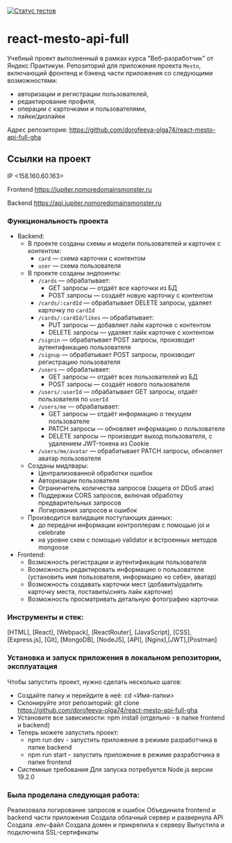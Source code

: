 [![Статус тестов](../../actions/workflows/tests.yml/badge.svg)](../../actions/workflows/tests.yml)

# react-mesto-api-full

Учебный проект выполненный в рамках курса "Веб-разработчик" от Яндекс Практикум.
Репозиторий для приложения проекта `Mesto`, включающий фронтенд и бэкенд части приложения со следующими возможностями:

- авторизации и регистрации пользователей,
- редактирование профиля,
- операции с карточками и пользователями,
- лайки/дизлайки

Адрес репозитория: https://github.com/dorofeeva-olga74/react-mesto-api-full-gha

## Ссылки на проект

IP <158.160.60.163>

Frontend https://jupiter.nomoredomainsmonster.ru

Backend https://api.jupiter.nomoredomainsmonster.ru

### Функциональность проекта

- Backend:
  - В проекте созданы схемы и модели пользователей и карточек с контентом:
    - `card` — схема карточки с контентом
    - `user` — схема пользователя
  - В проекте созданы эндпоинты:
    - `/cards` — обрабатывает:
      - GET запросы — отдаёт все карточки из БД
      - POST запросы — создаёт новую карточку с контентом
    - `/cards/:cardId` — обрабатывает DELETE запросы, удаляет карточку по `cardId`
    - `/cards/:cardId/likes` — обрабатывает:
      - PUT запросы — добавляет лайк карточке с контентом
      - DELETE запросы — удаляет лайк карточке с контентом
    - `/signin` — обрабатывает POST запросы, производит аутентификацию пользователя
    - `/signup` — обрабатывает POST запросы, производит регистрацию пользователя
    - `/users` — обрабатывает:
      - GET запросы — отдаёт всех пользователей из БД
      - POST запросы — создаёт нового пользователя
    - `/users/:userId` — обрабатывает GET запросы, отдаёт пользователя по `userId`
    - `/users/me` — обрабатывает:
      - GET запросы — отдаёт информацию о текущем пользователе
      - PATCH запросы — обновляет информацию о пользователе
      - DELETE запросы — производит выход пользователя, с удалением JWT-токена из Cookie
    - `/users/me/avatar` — обрабатывает PATCH запросы, обновляет аватар пользователя
  - Созданы мидлвары:
    - Централизованной обработки ошибок
    - Авторизации пользователя
    - Ограничитель количества запросов (защита от DDoS атак)
    - Поддержки CORS запросов, включая обработку предварительных запросов
    - Логирования запросов и ошибок
  - Производится валидация поступающих данных:
    - до передачи информации контроллерам с помощью joi и celebrate
    - на уровне схем с помощью validator и встроенных методов mongoose
- Frontend:
  - Возможность регистрации и аутентификации пользователя
  - Возможность редактировать информацию о пользователе (установить имя пользователя, информацию «о себе», аватар)
  - Возможность создавать карточки мест (добавить\удалить карточку места, поставить\снять лайк карточке)
  - Возможность просматривать детальную фотографию карточки

### Инструменты и стек:

[HTML], [React], [Webpack], [ReactRouter], [JavaScript], [CSS], [Express.js],
[Git], [MongoDB], [NodeJS], [API], [Nginx],[JWT],[Postman]

### Установка и запуск приложения в локальном репозитории, эксплуатация

Чтобы запустить проект, нужно сделать несколько шагов:

- Создайте папку и перейдите в неё:
  cd <Имя-папки>
- Склонируйте этот репозиторий:
  git clone https://github.com/dorofeeva-olga74/react-mesto-api-full-gha
- Установите все зависимости:
  npm install (отдельно - в папке frontend и backend)
- Теперь можете запустить проект:
  - npm run dev - запустить приложение в режиме разработчика в папке backend
  - npm run start - запустить приложение в режиме разработчика в папке frontend
- Системные требования
  Для запуска потребуется Node.js версии 19.2.0

### Была проделана следующая работа:

Реализовала логирование запросов и ошибок
Объединила frontend и backend части приложения
Создала облачный сервер и развернула API
Создала .env-файл
Создала домен и прикрепила к серверу
Выпустила и подключила SSL-сертификаты
